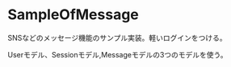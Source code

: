 SampleOfMessage
===============

SNSなどのメッセージ機能のサンプル実装。軽いログインをつける。

Userモデル、Sessionモデル,Messageモデルの3つのモデルを使う。













